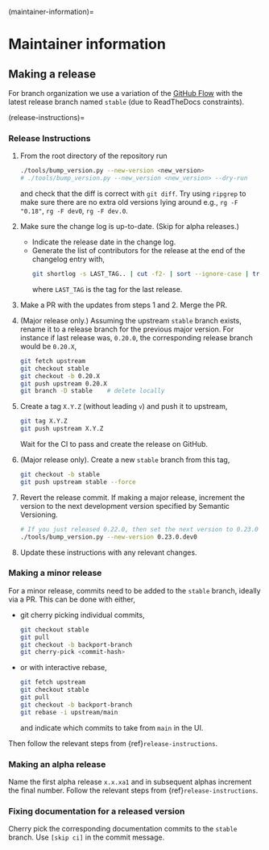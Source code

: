 (maintainer-information)=

# Maintainer information

## Making a release

For branch organization we use a variation of the [GitHub
Flow](https://guides.github.com/introduction/flow/) with
the latest release branch named `stable` (due to ReadTheDocs constraints).

(release-instructions)=

### Release Instructions

1. From the root directory of the repository run

   ```bash
   ./tools/bump_version.py --new-version <new_version>
   # ./tools/bump_version.py --new_version <new_version> --dry-run
   ```

   and check that the diff is correct with `git diff`. Try using `ripgrep` to
   make sure there are no extra old versions lying around e.g., `rg -F "0.18"`,
   `rg -F dev0`, `rg -F dev.0`.

2. Make sure the change log is up-to-date. (Skip for alpha releases.)

   - Indicate the release date in the change log.
   - Generate the list of contributors for the release at the end of the
     changelog entry with,
     ```bash
     git shortlog -s LAST_TAG.. | cut -f2- | sort --ignore-case | tr '\n' ';' | sed 's/;/, /g;s/, $//' | fold -s
     ```
     where `LAST_TAG` is the tag for the last release.

3. Make a PR with the updates from steps 1 and 2. Merge the PR.

4. (Major release only.) Assuming the upstream `stable` branch exists,
   rename it to a release branch for the previous major version. For instance if
   last release was, `0.20.0`, the corresponding release branch would be
   `0.20.X`,

   ```bash
   git fetch upstream
   git checkout stable
   git checkout -b 0.20.X
   git push upstream 0.20.X
   git branch -D stable    # delete locally
   ```

5. Create a tag `X.Y.Z` (without leading `v`) and push
   it to upstream,

   ```bash
   git tag X.Y.Z
   git push upstream X.Y.Z
   ```

   Wait for the CI to pass and create the release on GitHub.

6. (Major release only). Create a new `stable` branch from this tag,

   ```bash
   git checkout -b stable
   git push upstream stable --force
   ```

7. Revert the release commit. If making a major release, increment the version
   to the next development version specified by Semantic Versioning.

   ```sh
   # If you just released 0.22.0, then set the next version to 0.23.0
   ./tools/bump_version.py --new-version 0.23.0.dev0
   ```

8. Update these instructions with any relevant changes.

### Making a minor release

For a minor release, commits need to be added to the `stable` branch, ideally via a PR.
This can be done with either,

- git cherry picking individual commits,
  ```bash
  git checkout stable
  git pull
  git checkout -b backport-branch
  git cherry-pick <commit-hash>
  ```
- or with interactive rebase,
  ```bash
  git fetch upstream
  git checkout stable
  git pull
  git checkout -b backport-branch
  git rebase -i upstream/main
  ```
  and indicate which commits to take from `main` in the UI.

Then follow the relevant steps from {ref}`release-instructions`.

### Making an alpha release

Name the first alpha release `x.x.xa1` and in subsequent alphas increment the
final number. Follow the relevant steps from {ref}`release-instructions`.

### Fixing documentation for a released version

Cherry pick the corresponding documentation commits to the `stable` branch. Use
`[skip ci]` in the commit message.
